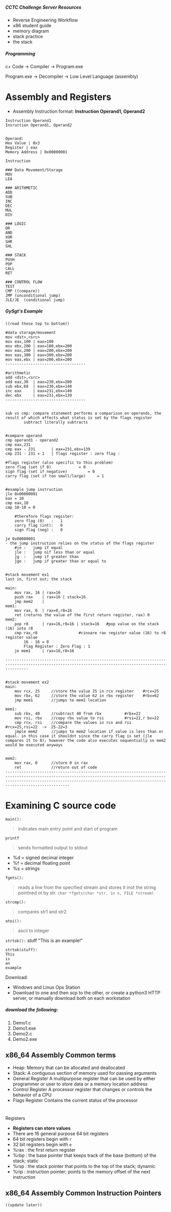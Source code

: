 ##### CCTC Challenge Server Resources 
- Reverse Engineering Workflow
- x86 student guide
- memory diagram
- stack practice
- the stack

##### Programming

c+ Code -> Compiler -> Program.exe

Program.exe -> Decompiler -> Low Level Language (assembly)

# Assembly and Registers
- Assembly Instruction format: **Instruction Operand1, Operand2**
```
Instruction Operand1
Insruction Operand1, Operand2


Operand:
Hex Value | 0x3
Register | eax
Memory Address | 0x00000001

Instruction

### Data Movement/Storage
MOV
LEA

### ARITHMETIC
ADD
SUB
INC
DEC
MUL
DIV

### LOGIC
OR
AND
XOR
SHR
SHL

### STACK
PUSH
POP
CALL
RET

### CONTROL FLOW
TEST
CMP	((compare))
JMP	(unconditional jump)
JLE/JE	(conditional jump)
```

##### GySgt's Example
```
((read these top to bottom))

#data storage/movement
mov <dst>,<src>
mov eax,100	| eax=100
mov ebx,200	| eax=100,ebx=200
mov eax,200	| eax=200,ebx=200
mov eax,300	| eax=300,ebx=200
mov eax,ebx	| eax=200,ebx=200
-----------------------------------

#arithmetic
add <dst>,<src>
add eax,30	| eax=230,ebx=200
sub ebx,60	| eax=230,ebx=140
inc eax		| eax=231,ebx=140
dec ebx		| eax=231,ebx=139
-----------------------------------


sub vs cmp:	compare statement performs a comparison on operands, the result of which affects what status is set by the flags register
		subtract literally subtracts


#compare operand
cmp operand1 - operand2
cmp eax,231
cmp eax - 231		| eax=231,ebx=139
cmp 231 - 231 = 1	| flags register : zero flag : 

#flags register (also specific to this problem)
zero flag (set if 0)			= 0
sign flag (set if negative) 		= 0
carry flag (set if too small/large) 	= 1


#example jump instruction
jle 0x00000001
eax = 10
cmp eax,10
cmp 10-10 = 0

	#therefore flags register:
	zero flag (0)	:	1
	carry flag (int):	0
	sign flag (neg)	:	0
	
je 0x00000001
- the jump instruction relies on the status of the flags register
	#je	:	jump if equal
	jle	:	jump oif less than or equal
	jg	:	jump if greater than
	jge	:	jump if greater than or equal to


#stack movement ex1
last in, first out; the stack

main:
	mov rax, 16	| rax=16
	push rax	| rax=16 | stack=16
	jmp mem2	| 
mem1:
	mov rax, 0	| rax=0,r8=16
	ret (returns the value of the first return register, rax) 0
mem2:
	pop r8		| rax=16,r8=16 | stack=16	#pop value on the stack (16) into r8
	cmp rax,r8					#cinoare rax register value (16) to r8 register value
		16 - 16 = 0
		Flag Register : Zero Flag : 1
	je mem1		| rax=16,r8=16
	
------------------------------------------------------------------------------------------------------------------------------------------------------


#stack movement ex2
main:
    mov rcx, 25     //store the value 25 in rcx register	#rcx=25
    mov rbx, 62     //store the value 62 in rbx register	#rbx=62
    jmp mem1        //jumps to mem1 location			

mem1:
    sub rbx, 40     //subtract 40 from rbx			#rbx=22
    mov rsi, rbx    //copy rbx value to rsi			#rsi=22,r bx=22
    cmp rcx, rsi    //compare the values in rcx and rsi		#rcx=25,rsi=22	->	25-22=3
    jmple mem2      //jumps to mem2 location if value is less than or equal. in this case it shouldnt since the carry flag is set (jle compares it to 0); however the code also executes sequentially so mem2 would be executed anyways
    

mem2:
    mov rax, 0      //store 0 in rax
    ret             //return out of code
----------------------------------------------------------------------------------------------------------------------------------------------------------------------------------------------------------------------------------------------
```

# Examining C source code

`main():`
> indicates main entry point and start of program

`printf`
> sends formatted output to stdout

- %d = signed decimal integer
- %f = decimal floating point
- %s = strings

`fgets():`
> reads a line from the specified stream and stores it inot the string pointned ot by str.
`char *fgets(char *str, in n, FILE *stream)`

`strcmp():`
> compares str1 and str2


`atoi():`
> ascii to integer

`strtok():`
stuff "This is an example!"
```
strtok(stuff):
This
is
an
example
```



Download:
- Windows and Linux Ops Station
- Download to one and then scp to the other, or create a python3 HTTP server, or manually download both on each workstation
##### download the following:

1. Demo1.c
2. Demo1.exe
3. Demo2.c
4. Demo2.exe






## x86_64 Assembly Common terms

- Heap:			Memory that can be allocated and deallocated
- Stack:		A contiguous section of memory used for passing arguments
- General Register	A multipurpose register that can be used by either programmer or user to store data or a memory location address
- Control Register	A processor register that changes or controls the behavior of a CPU
- Flags Register	Contains the current status of the processor

#
Registers
 - **Registers can store values**
 - There are 16 general purpose 64 bit registers
 - 64 bit registers begin with `r`
 - 32 bit registers begin with `e
 `
- %rax	:	the first return register
- %rbp	:	the base pointer that keeps track of the base (bottom) of the stack; static
- %rsp	:	the stack pointer that points to the top of the stack; dynamic
- %rip	:	instruction pointer; points to the memory offset of the next instruction
 
## x86_64 Assembly Common Instruction Pointers
	((update later))
